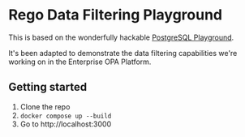 # Rego Data Filtering Playground

This is based on the wonderfully hackable
[PostgreSQL Playground](https://github.com/datawan-labs/pg).

It's been adapted to demonstrate the data filtering capabilities
we're working on in the Enterprise OPA Platform.


## Getting started

1. Clone the repo
2. `docker compose up --build`
3. Go to http://localhost:3000
